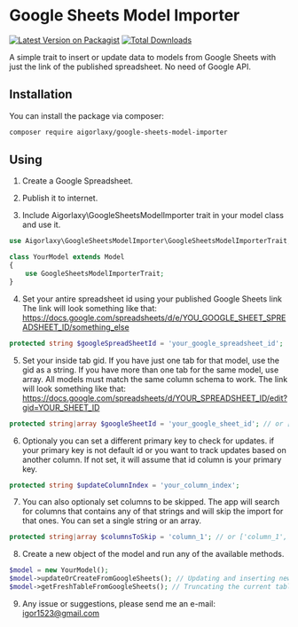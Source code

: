 # Google Sheets Model Importer

[![Latest Version on Packagist](https://img.shields.io/packagist/v/aigorlaxy/google-sheets-model-importer.svg?style=flat-square)](https://packagist.org/packages/aigorlaxy/google-sheets-model-importer)
[![Total Downloads](https://img.shields.io/packagist/dt/aigorlaxy/google-sheets-model-importer.svg?style=flat-square)](https://packagist.org/packages/aigorlaxy/google-sheets-model-importer)

A simple trait to insert or update data to models from Google Sheets with just the link of the published spreadsheet. No need of Google API.

## Installation
You can install the package via composer:

```bash
composer require aigorlaxy/google-sheets-model-importer
```

## Using

1. Create a Google Spreadsheet.

2. Publish it to internet.

3. Include Aigorlaxy\GoogleSheetsModelImporter trait in your model class and use it.

```php
use Aigorlaxy\GoogleSheetsModelImporter\GoogleSheetsModelImporterTrait;

class YourModel extends Model
{
    use GoogleSheetsModelImporterTrait;
}
```

4. Set your antire spreadsheet id using your published Google Sheets link
The link will look something like that: https://docs.google.com/spreadsheets/d/e/YOU_GOOGLE_SHEET_SPREADSHEET_ID/something_else

```php
protected string $googleSpreadSheetId = 'your_google_spreadsheet_id';
```

5. Set your inside tab gid. If you have just one tab for that model, use the gid as a string. If you have more than one tab for the same model, use array. All models must match the same column schema to work.
The link will look something like that: 
https://docs.google.com/spreadsheets/d/YOUR_SPREADSHEET_ID/edit?gid=YOUR_SHEET_ID


```php
protected string|array $googleSheetId = 'your_google_sheet_id'; // or ['sheet1_gid', 'sheet2_gid']

```

6. Optionaly you can set a different primary key to check for updates. if your primary key is not default id or you want to track updates based on another column. If not set, it will assume that id column is your primary key.

```php
protected string $updateColumnIndex = 'your_column_index';

```

7. You can also optionaly set columns to be skipped. The app will search for columns that contains any of that strings and will skip the import for that ones. You can set a single string or an array.

```php
protected string|array $columnsToSkip = 'column_1'; // or ['column_1', 'column_2']

```

8. Create a new object of the model and run any of the available methods.

```php
$model = new YourModel();
$model->updateOrCreateFromGoogleSheets(); // Updating and inserting new data.
$model->getFreshTableFromGoogleSheets(); // Truncating the current table and inserting the new data.
```

9. Any issue or suggestions, please send me an e-mail: igor1523@gmail.com